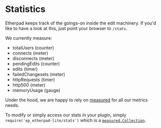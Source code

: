 # Statistics
Etherpad keeps track of the goings-on inside the edit machinery. If you'd like to have a look at this, just point your browser to `/stats`.

We currently measure:

- totalUsers (counter)
- connects (meter)
- disconnects (meter)
- pendingEdits (counter)
- edits (timer)
- failedChangesets (meter)
- httpRequests (timer)
- http500 (meter)
- memoryUsage (gauge)

Under the hood, we are happy to rely on [measured](https://github.com/felixge/node-measured) for all our metrics needs.

To modify or simply access our stats in your plugin, simply `require('ep_etherpad-lite/stats')` which is a [`measured.Collection`](https://yaorg.github.io/node-measured/packages/measured-core/Collection.html).
